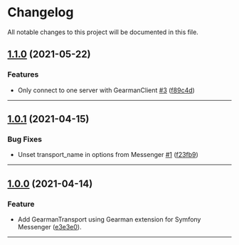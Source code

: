 <!--- BEGIN HEADER -->
# Changelog

All notable changes to this project will be documented in this file.
<!--- END HEADER -->

## [1.1.0](https://github.com/Slickdeals/gearman-messenger/compare/v1.0.1...v1.1.0) (2021-05-22)


### Features

* Only connect to one server with GearmanClient [#3](https://github.com/Slickdeals/gearman-messenger/issues/3) ([f89c4d](https://github.com/Slickdeals/gearman-messenger/commit/f89c4dbeefca4ec0b6e508f40cc44ec06142e19d))

---

## [1.0.1](https://github.com/Slickdeals/gearman-messenger/compare/v1.0.0...v1.0.1) (2021-04-15)


### Bug Fixes

* Unset transport_name in options from Messenger [#1](https://github.com/Slickdeals/gearman-messenger/issues/1) ([f23fb9](https://github.com/Slickdeals/gearman-messenger/commit/f23fb9acfb4fe6673f80d983ad7d85de83e5da0b))

---

## [1.0.0](https://github.com/Slickdeals/gearman-messenger/compare/79684c3d5c54ff84020eb05f294b9324ae0c5d02...v1.0.0) (2021-04-14)

### Feature

* Add GearmanTransport using Gearman extension for Symfony Messenger ([e3e3e0](https://github.com/Slickdeals/gearman-messenger/commit/e3e3e08c472eab4767e78f4b66895a1e675eb609)).

---

